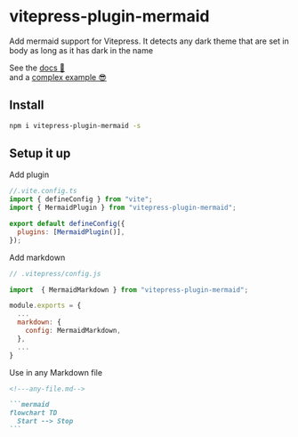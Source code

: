 # vitepress-plugin-mermaid

Add mermaid support for Vitepress.
It detects any dark theme that are set in body as long as it has dark in the name

See the [docs 📕](https://emersonbottero.github.io/vitepress-plugin-mermaid/)  
and a [complex example 😎](https://emersonbottero.github.io/vitepress-plugin-mermaid/guide/more-examples.html#render)

## Install

```bash
npm i vitepress-plugin-mermaid -s
```

## Setup it up

Add plugin

```js
//.vite.config.ts
import { defineConfig } from "vite";
import { MermaidPlugin } from "vitepress-plugin-mermaid";

export default defineConfig({
  plugins: [MermaidPlugin()],
});
```

Add markdown

```js
// .vitepress/config.js

import  { MermaidMarkdown } from "vitepress-plugin-mermaid";

module.exports = {
  ...
  markdown: {
    config: MermaidMarkdown,
  },
  ...
}
```

Use in any Markdown file

````md
<!---any-file.md-->

```mermaid
flowchart TD
  Start --> Stop
```
````
